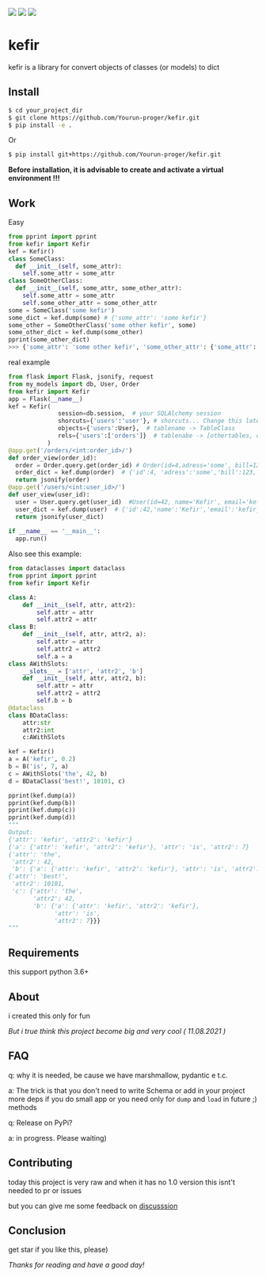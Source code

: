 ![](https://img.shields.io/github/v/release/yourun-proger/kefir)
![](https://img.shields.io/github/languages/code-size/yourun-proger/kefir)
![](https://img.shields.io/github/license/yourun-proger/kefir)

# kefir
kefir is a library for convert objects of classes (or models) to dict
## Install
```bash
$ cd your_project_dir
$ git clone https://github.com/Yourun-proger/kefir.git
$ pip install -e .
```
Or
```bash
$ pip install git+https://github.com/Yourun-proger/kefir.git
```
**Before installation, it is advisable to create and activate a virtual environment !!!**
## Work
Easy
```py
from pprint import pprint
from kefir import Kefir
kef = Kefir()
class SomeClass:
  def __init__(self, some_attr):
    self.some_attr = some_attr
class SomeOtherClass:
  def __init__(self, some_attr, some_other_attr):
    self.some_attr = some_attr
    self.some_other_attr = some_other_attr
some = SomeClass('some kefir')
some_dict = kef.dump(some) # {'some_attr': 'some kefir'}
some_other = SomeOtherClass('some other kefir', some)
some_other_dict = kef.dump(some_other)
pprint(some_other_dict)
>>> {'some_attr': 'some other kefir', 'some_other_attr': {'some_attr': 'some kefir'}}
```
real example
```py
from flask import Flask, jsonify, request
from my_models import db, User, Order
from kefir import Kefir
app = Flask(__name__)
kef = Kefir(
              session=db.session,  # your SQLAlchemy session
              shorcuts={'users':'user'}, # shorcuts... Change this later
              objects={'users':User},  # tablename -> TableClass
              rels={'users':['orders']}  # tablenabe -> [othertables, othertables2] Needs for mark some relations
           )
@app.get('/orders/<int:order_id>/')
def order_view(order_id):
  order = Order.query.get(order_id) # Order(id=4,adress='some', bill=123, user_id=42)
  order_dict = kef.dump(order)  # {'id':4, 'adress':'some','bill':123,'user':{'id':42,'name':'Kefir', 'email':'kefir_mail@notreal.uncom'}}
  return jsonify(order)
@app.get('/users/<int:user_id>/')
def user_view(user_id):
  user = User.query.get(user_id)  #User(id=42, name='Kefir', email='kefir_mail@notreal.uncom')
  user_dict = kef.dump(user)  # {'id':42,'name':'Kefir','email':'kefir_mail@notreal.uncom','orders'=[{'id':4,'adress':'some','bill':123}, {'id': 101,'adress':'another','bill':321}]}
  return jsonify(user_dict)
  
if __name__ == '__main__':
  app.run()
```
Also see this example:
```py
from dataclasses import dataclass
from pprint import pprint
from kefir import Kefir

class A:
    def __init__(self, attr, attr2):
        self.attr = attr
        self.attr2 = attr
class B:
    def __init__(self, attr, attr2, a):
        self.attr = attr
        self.attr2 = attr2
        self.a = a
class AWithSlots:
    __slots__ = ['attr', 'attr2', 'b']
    def __init__(self, attr, attr2, b):
        self.attr = attr
        self.attr2 = attr2
        self.b = b
@dataclass
class BDataClass:
    attr:str
    attr2:int
    c:AWithSlots

kef = Kefir()
a = A('kefir', 0.2)
b = B('is', 7, a)
c = AWithSlots('the', 42, b)
d = BDataClass('best!', 10101, c)

pprint(kef.dump(a))
pprint(kef.dump(b))
pprint(kef.dump(c))
pprint(kef.dump(d))
"""
Output:
{'attr': 'kefir', 'attr2': 'kefir'}
{'a': {'attr': 'kefir', 'attr2': 'kefir'}, 'attr': 'is', 'attr2': 7}
{'attr': 'the',
 'attr2': 42,
 'b': {'a': {'attr': 'kefir', 'attr2': 'kefir'}, 'attr': 'is', 'attr2': 7}}
{'attr': 'best!',
 'attr2': 10101,
 'c': {'attr': 'the',
       'attr2': 42,
       'b': {'a': {'attr': 'kefir', 'attr2': 'kefir'},
             'attr': 'is',
             'attr2': 7}}}
"""
```
## Requirements
this support python 3.6+
## About
i created this only for fun

*But i true think this project become big and very cool ( 11.08.2021 )*
## FAQ
q: why it is needed, be cause we have marshmallow, pydantic e t.c.

a: The trick is that you don't need to write Schema or add in your project more deps if you do small app or you need only for `dump` and `load` in future ;) methods

q: Release on PyPi?

a: in progress. Please waiting)
## Contributing
today this project is very raw and when it has no 1.0 version this isnt't needed to pr or issues

but you can give me some feedback on [discusssion](https://github.com/Yourun-proger/kefir/discussions/2)
## Conclusion
get star if you like this, please)

*Thanks for reading and have a good day!*
